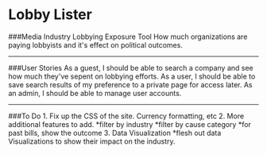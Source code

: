# Lobby Lister


###Media Industry Lobbying Exposure Tool
How much organizations are paying lobbyists and it's effect on political outcomes.
***
###User Stories
  As a guest, I should be able to search a company and see how much they've sepent on lobbying efforts.
  As a user, I should be able to save search results of my preference to a private page for access later.
  As an admin, I should be able to manage user accounts.
  
***

###To Do 
    1. Fix up the CSS of the site. Currency formatting, etc
    2. More additional features to add.
        *filter by industry
        *filter by cause category
        *for past bills, show the outcome
    3. Data Visualization
        *flesh out data Visualizations to show their impact on the industry.
